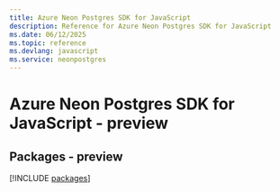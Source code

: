 ```yaml
---
title: Azure Neon Postgres SDK for JavaScript
description: Reference for Azure Neon Postgres SDK for JavaScript
ms.date: 06/12/2025
ms.topic: reference
ms.devlang: javascript
ms.service: neonpostgres
---
```

# Azure Neon Postgres SDK for JavaScript - preview
## Packages - preview
[!INCLUDE [packages](neon-postgres-index.md)]